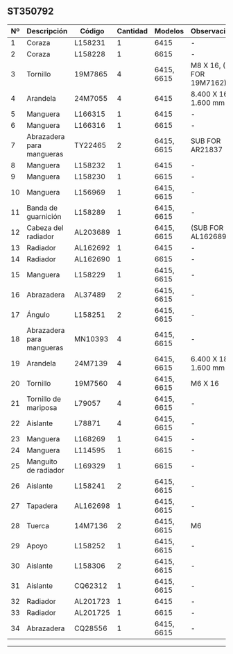 ## ST350792

| Nº | Descripción | Código | Cantidad | Modelos | Observaciones |
|---|---|---|---|---|---|
| 1 | Coraza | L158231 | 1 | 6415 | - |
| 2 | Coraza | L158228 | 1 | 6615 | - |
| 3 | Tornillo | 19M7865 | 4 | 6415, 6615 | M8 X 16, (SUB FOR 19M7162) |
| 4 | Arandela | 24M7055 | 4 | 6415 | 8.400 X 16 X 1.600 mm |
| 5 | Manguera | L166315 | 1 | 6415 | - |
| 6 | Manguera | L166316 | 1 | 6615 | - |
| 7 | Abrazadera para mangueras | TY22465 | 2 | 6415, 6615 | SUB FOR AR21837 |
| 8 | Manguera | L158232 | 1 | 6415 | - |
| 9 | Manguera | L158230 | 1 | 6615 | - |
| 10 | Manguera | L156969 | 1 | 6415, 6615 | - |
| 11 | Banda de guarnición | L158289 | 1 | 6415, 6615 | - |
| 12 | Cabeza del radiador | AL203689 | 1 | 6415, 6615 | (SUB FOR AL162689) |
| 13 | Radiador | AL162692 | 1 | 6415 | - |
| 14 | Radiador | AL162690 | 1 | 6615 | - |
| 15 | Manguera | L158229 | 1 | 6415, 6615 | - |
| 16 | Abrazadera | AL37489 | 2 | 6415, 6615 | - |
| 17 | Ángulo | L158251 | 2 | 6415, 6615 | - |
| 18 | Abrazadera para mangueras | MN10393 | 4 | 6415, 6615 | - |
| 19 | Arandela | 24M7139 | 4 | 6415, 6615 | 6.400 X 18 X 1.600 mm |
| 20 | Tornillo | 19M7560 | 4 | 6415, 6615 | M6 X 16 |
| 21 | Tornillo de mariposa | L79057 | 4 | 6415, 6615 | - |
| 22 | Aislante | L78871 | 4 | 6415, 6615 | - |
| 23 | Manguera | L168269 | 1 | 6415 | - |
| 24 | Manguera | L114595 | 1 | 6615 | - |
| 25 | Manguito de radiador | L169329 | 1 | 6615 | - |
| 26 | Aislante | L158241 | 2 | 6415, 6615 | - |
| 27 | Tapadera | AL162698 | 1 | 6415, 6615 | - |
| 28 | Tuerca | 14M7136 | 2 | 6415, 6615 | M6 |
| 29 | Apoyo | L158252 | 1 | 6415, 6615 | - |
| 30 | Aislante | L158306 | 2 | 6415, 6615 | - |
| 31 | Aislante | CQ62312 | 1 | 6415, 6615 | - |
| 32 | Radiador | AL201723 | 1 | 6415 | - |
| 33 | Radiador | AL201725 | 1 | 6615 | - |
| 34 | Abrazadera | CQ28556 | 1 | 6415, 6615 | - |

---

